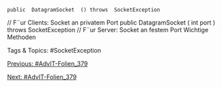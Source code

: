     public  DatagramSocket  () throws  SocketException
 // F¨ur Clients:  Socket  an privatem  Port
 public  DatagramSocket  ( int port ) throws  SocketException
 // F¨ur Server:  Socket  an festem   Port
Wichtige Methoden

   Tags & Topics:
   #SocketException

[Previous: #AdvIT-Folien_379](AdvIT-Folien_379.md)

[Next: #AdvIT-Folien_379](AdvIT-Folien_379.md)